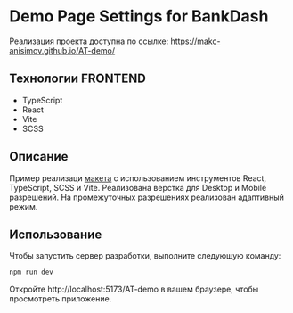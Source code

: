 # Demo Page Settings for BankDash

Реализация проекта доступна по ссылке: https://makc-anisimov.github.io/AT-demo/

## Технологии FRONTEND

- TypeScript
- React
- Vite
- SCSS

## Описание

Пример реализаци [макета](https://www.figma.com/design/6Ajkl4WrfufLq43dGUa9pa/ATT-TEST-FRONT-END?node-id=0-1&node-type=canvas&t=d16Et3rhCVVuAVky-0) с использованием инструментов React, TypeScript, SCSS и Vite.
Реализована верстка для Desktop и Mobile разрешений. На промежуточных разрешениях реализован адаптивный режим.

## Использование

Чтобы запустить сервер разработки, выполните следующую команду:

```bash
npm run dev
```

Откройте http://localhost:5173/AT-demo в вашем браузере, чтобы просмотреть приложение.


